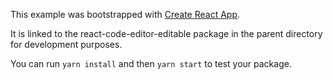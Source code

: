 This example was bootstrapped with [Create React App](https://github.com/facebook/create-react-app).

It is linked to the react-code-editor-editable package in the parent directory for development purposes.

You can run `yarn install` and then `yarn start` to test your package.

